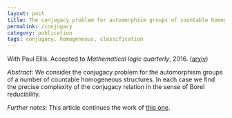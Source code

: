 ```yaml
---
layout: post
title: The conjugacy problem for automorphism groups of countable homogeneous structures
permalink: /conjugacy
category: publication
tags: conjugacy, homogeneous, classification
---
```


With Paul Ellis. Accepted to *Mathematical logic quarterly*, 2016. ([ar&chi;iv](http://arxiv.org/abs/1406.6411))<!--more-->

*Abstract*: We consider the conjugacy problem for the automorphism groups of a number of countable homogeneous structures. In each case we find the precise complexity of the conjugacy relation in the sense of Borel reducibility.

*Further notes*: This article continues the work of [this one](/summer).
